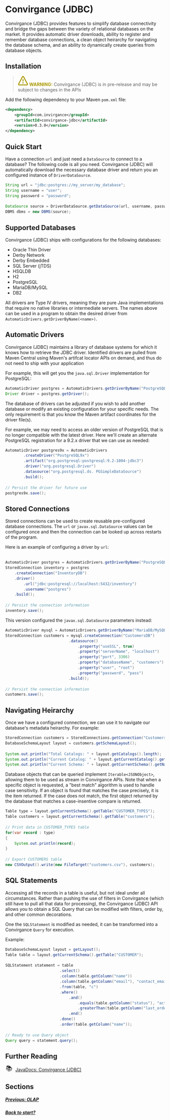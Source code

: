 # Convirgance (JDBC)

Convirgance (JDBC) provides features to simplify database connectivity and bridge
the gaps between the variety of relational databases on the market. It provides automatic
driver downloads, ability to register and remember database connections, a clean object heirarchy for navigating the database 
schema, and an ability to dynamically create queries from database objects.


## Installation

> ![WARNING](images/warning.svg) **<font color="#AA9900">WARNING:</font>**
> Convirgance (JDBC) is in pre-release and may be subject to changes in the APIs

Add the following dependency to your Maven `pom.xml` file:

```xml
<dependency>
    <groupId>com.invirgance</groupId>
    <artifactId>convirgance-jdbc</artifactId>
    <version>0.3.0</version>
</dependency>
```

## Quick Start

Have a connection ```url``` and just need a ```DataSource``` to connect to a 
database? The following code is all you need. Convirgance (JDBC) will 
automatically download the necessary database driver and return you an
configured instance of ```DriverDataSource```.

```java
String url = "jdbc:postgres://my_server/my_database";
String username = "user";
String password = "password";

DataSource source = DriverDataSource.getDataSource(url, username, password);
DBMS dbms = new DBMS(source);
```

## Supported Databases

Convirgance (JDBC) ships with configurations for the following databases:

- Oracle Thin Driver
- Derby Network
- Derby Embedded
- SQL Server (jTDS)
- HSQLDB
- H2
- PostgreSQL
- MariaDB/MySQL
- DB2

All drivers are Type IV drivers, meaning they are pure Java implementations that
require no native libraries or intermediate servers. The names above can be used 
in a program to obtain the desired driver from ```AutomaticDrivers.getDriverByName(<name>)```.


## Automatic Drivers

Convirgance (JDBC) maintains a library of database systems for which it knows
how to retrieve the JDBC driver. Identified drivers are pulled from Maven Central
using Maven's artifcat locator APIs on demand, and thus do not need to ship with your application

For example, this will get you the ```java.sql.Driver``` implementation for PostgreSQL:

```java
AutomaticDriver postgres = AutomaticDrivers.getDriverByName("PostgreSQL");
Driver driver = postgres.getDriver();
```

The database of drivers can be adjusted if you wish to add another database or
modify an existing configuration for your specific needs. The only requirement 
is that you know the Maven artifact coordinates for the driver file(s). 

For example, we may need to access an older version of PostgreSQL that is no longer
compatible with the latest driver. Here we'll create an alternate PostgreSQL 
registration for a 9.2.x driver that we can use as needed:

```java
AutomaticDriver postgres9x = AutomaticDrivers
        .createDriver("PostgreSQL9x")
        .artifact("org.postgresql:postgresql:9.2-1004-jdbc3")
        .driver("org.postgresql.Driver")
        .datasource("org.postgresql.ds. PGSimpleDataSource")
        .build();

// Persist the driver for future use
postgres9x.save();
```


## Stored Connections

Stored connections can be used to create reusable pre-configured database 
connections. The ```url``` or ```javax.sql.DataSource``` values can be configured
once and then the connection can be looked up across restarts of the program.

Here is an example of configuring a driver by ```url```:

```java

AutomaticDriver postgres = AutomaticDrivers.getDriverByName("PostgreSQL");
StoredConnection inventory = postgres
    .createConnection("InventoryDB")
    .driver()
        .url("jdbc:postgresql://localhost:5432/inventory")
        .username("postgres")
    .build();

// Persist the connection information
inventory.save();
```

This version configured the ```javax.sql.DataSource``` parameters
instead:

```java
AutomaticDriver mysql = AutomaticDrivers.getDriverByName("MariaDB/MySQL");
StoredConnection customers = mysql.createConnection("CustomersDB")
                            .datasource()
                                .property("useSSL", true)
                                .property("serverName", "localhost")
                                .property("port", 3306)
                                .property("databaseName", "customers")
                                .property("user", "root")
                                .property("password", "pass")
                            .build();

// Persist the connection information
customers.save();
```

## Navigating Heirarchy

Once we have a configured connection, we can use it to navigate our database's
metadata heirarchy. For example:

```java
StoredConnection customers = StoredConnections.getConnection("CustomersDB");
DatabaseSchemaLayout layout = customers.getSchemaLayout();

System.out.println("Total Catalogs: " + layout.getCatalogs().length);
System.out.println("Current Catalog: " + layout.getCurrentCatalog().getName());
System.out.println("Current Schema: " + layout.getCurrentSchema().getName());
```

Database objects that can be queried implement ```Iterable<JSONObject>```, allowing
them to be used as stream in Convirgance APIs. Note that when a specific
object is requested, a "best match" algorithm is used to handle case sensitivity.
If an object is found that matches the case precisely, it is the item returned. If
the case does not match, the first object returned by the database that matches
a case-insentive compare is returned.

```java
Table type = layout.getCurrentSchema().getTable("CUSTOMER_TYPES");
Table customers = layout.getCurrentSchema().getTable("customers");

// Print data in CUSTOMER_TYPES table
for(var record : type)
{
    System.out.println(record);
}

// Export CUSTOMERS table
new CSVOutput().write(new FileTarget("customers.csv"), customers);

```


## SQL Statements

Accessing all the records in a table is useful, but not ideal under all 
circumstances. Rather than pushing the use of filters in Convirgance (which 
still have to pull all that data for processing), the Convirgance (JDBC) API
allows you to obtain a SQL Query that can be modified with filters, order by,
and other common decorations. 

One the ```SQLStatement``` is modified as needed, it can be transformed into a
Convirgance ```Query``` for execution.

Example:

```java
DatabaseSchemaLayout layout = getLayout();
Table table = layout.getCurrentSchema().getTable("CUSTOMER");

SQLStatement statement = table
                        .select()
                        .column(table.getColumn("name"))
                        .column(table.getColumn("email"), "contact_email")
                        .from(table, "c")
                        .where()
                            .and()
                                .equals(table.getColumn("status"), "active")
                                .greaterThan(table.getColumn("last_order_id"), 8)
                            .end()
                        .done()
                        .order(table.getColumn("name"));

// Ready to use Query object
Query query = statement.query();
```

## Further Reading

<div style="display: flex; align-items: center; gap: 8px; margin-bottom: 16px">
  <span style="display: flex; align-items: center; justify-content: center;font-size:20px; width: 24px; height: 24px">📚</span>
  <a href="https://docs.invirgance.com/javadocs/convirgance-jdbc/">JavaDocs: Convirgance (JDBC)</a>
</div>

## Sections

##### [Previous: OLAP](./olap?id=online-analytical-processing-olap)

##### [Back to start?](./?id=convirgance)
